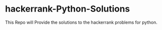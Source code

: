 # hackerrank-Python-Solutions
This Repo will Provide the solutions to the hackerrank problems for python.
